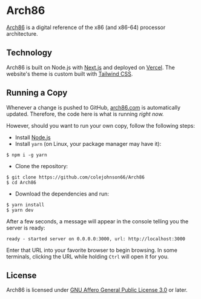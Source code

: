 # Arch86

[Arch86](https://arch86.com/) is a digital reference of the x86 (and x86-64) processor architecture.

## Technology

Arch86 is built on Node.js with [Next.js](https://nextjs.org/) and deployed on [Vercel](https://vercel.com).
The website's theme is custom built with [Tailwind CSS](https://tailwindcss.com).

## Running a Copy

Whenever a change is pushed to GitHub, [arch86.com](https://arch86.com) is automatically updated.
Therefore, the code here is what is running *right now.*

However, should you want to run your own copy, follow the following steps:

* Install [Node.js](https://nodejs.org/en/)
* Install `yarn` (on Linux, your package manager may have it):
```shell
$ npm i -g yarn
```
* Clone the repository:
```shell
$ git clone https://github.com/colejohnson66/Arch86
$ cd Arch86
```
* Download the dependencies and run:
```shell
$ yarn install
$ yarn dev
```

After a few seconds, a message will appear in the console telling you the server is ready:
```
ready - started server on 0.0.0.0:3000, url: http://localhost:3000
```
Enter that URL into your favorite browser to begin browsing.
In some terminals, clicking the URL while holding `Ctrl` will open it for you.

## License

Arch86 is licensed under [GNU Affero General Public License 3.0](https://www.gnu.org/licenses/agpl-3.0.en.html) or later.
